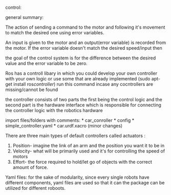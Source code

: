 control:

general summary:

The action of sending a command to the motor and following it's movement to match the desired one using error variables. 

An input is given to the motor and an output(error variable) is recorded from the motor. If the error variable doesn't match the desired speed/input then 

the goal of the control system is for the difference between the desired value and the error variable to be zero.

Ros has a controll libary in which you could develop your own controller with your own logic or use some that are already implemented 
(sudo apt-get install ros*controller*) run this command incase any cocntrollers are missing/cannot be found

the controller consists of two parts the first being the control logic and the second part is the hardware interface which is responsible for connecting the controller logic with the robotics hardware

import files/folders with comments:
    * car_conroller
    * config
    * simple_controller.yaml
    * car.urdf.xacro (minor changes)


There are three main types of default controllers called actuators :
1. Position- imagine the link of an arm and the position you want it to be in
2. Velocity- what will be primarily used and it's for controlling the speed of motors
3. Effort- the force required to hold/let go of objects with the correct amount of force.


Yaml files:
for the sake of modularity, since every single robots have different components, yaml files are used so that it can the package can be utilized for different roboots. 